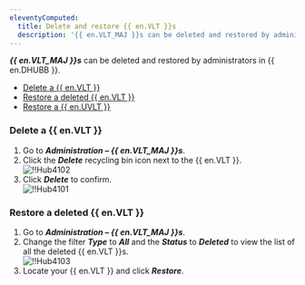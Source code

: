 ```yaml
---
eleventyComputed:
  title: Delete and restore {{ en.VLT }}s
  description: '{{ en.VLT_MAJ }}s can be deleted and restored by administrators in {{ en.DHUBB }}.'
---
```

***{{ en.VLT_MAJ }}s*** can be deleted and restored by administrators in {{ en.DHUBB }}.  

* [Delete a {{ en.VLT }}](#delete-a-vault) 
* [Restore a deleted {{ en.VLT }}](#restore-a-deleted-vault) 
* [Restore a {{ en.UVLT }}](/kb/hub-business/how-to-articles/restore-user-vault/) 

### Delete a {{ en.VLT }} 

1. Go to ***Administration – {{ en.VLT_MAJ }}s***. 
1. Click the ***Delete*** recycling bin icon next to the {{ en.VLT }}.  
![!!Hub4102](https://webdevolutions.azureedge.net/docs/en/hub/Hub4102.png) 
1. Click ***Delete*** to confirm.  
![!!Hub4101](https://webdevolutions.azureedge.net/docs/en/hub/Hub4101.png) 

### Restore a deleted {{ en.VLT }} 

1. Go to ***Administration – {{ en.VLT_MAJ }}s***. 
1. Change the filter ***Type*** to ***All*** and the ***Status*** to ***Deleted*** to view the list of all the deleted {{ en.VLT }}s.  
![!!Hub4103](https://webdevolutions.azureedge.net/docs/en/hub/Hub4103.png) 
1. Locate your {{ en.VLT }} and click ***Restore***. 
